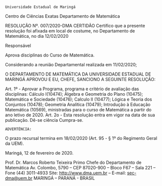 	

	Universidade Estadual de Maringá
Centro de Ciências Exatas
Departamento de Matemática
	




RESOLUÇÃO Nº. 007/2020-DMA
	CERTIDÃO
Certifico que a presente resolução foi afixada em local de costume, no Departamento de Matemática, no dia 12/02/2020


Responsável




Aprova disciplinas do Curso de Matemática.





Considerando a reunião Departamental realizada em 11/02/2020;

O DEPARTAMENTO DE MATEMÁTICA DA UNIVERSIDADE ESTADUAL DE MARINGÁ APROVOU E EU, CHEFE, SANCIONO A SEGUINTE RESOLUÇÃO:

Art. 1º - Aprovar a Programa, programa e critério de avaliação das disciplinas: Cálculo I(10474); Álgebra e Geometria do Plano (10475); Matemática e Sociedade (10476); Calculo II (10477); Lógica e Teoria dos Conjuntos (10478); Geometria Analítica (10479); Introdução à Educação Matemática (10569), ministradas para o curso de Matemática a partir do ano letivo de 2020.
Art. 2o - Esta resolução entra em vigor na data de sua publicação.
Dê-se ciência
Cumpra-se.

	ADVERTÊNCIA:
O prazo recursal termina em 18/02/2020 (Art. 95 - § 1º do Regimento Geral da UEM).



						
Maringá, 12 de fevereiro de 2020.




Prof. Dr. Marcos Roberto Teixeira Primo
 Chefe do Departamento de Matemática
Av. Colombo, 5790 – CEP 87020-900 – Bloco F67 – Sala 221 – Fone (44) 3011-4933
Site: http://www.dma.uem.br – E-mail: sec-dma@uem.br
MARINGÁ – PARANÁ - BRASIL
